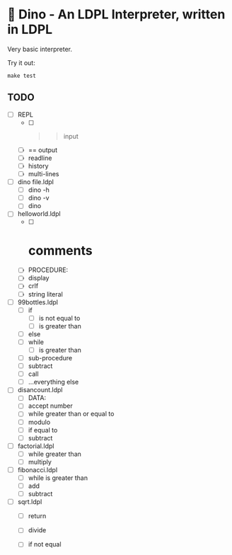 # 🦕 Dino - An LDPL Interpreter, written in LDPL

Very basic interpreter.

Try it out:

    make test

## TODO

- [ ] REPL
    - [ ] >> input
    - [ ] == output
    - [ ] readline
    - [ ] history
    - [ ] multi-lines
- [ ] dino file.ldpl
    - [ ] dino -h
    - [ ] dino -v
    - [ ] dino 
- [ ] helloworld.ldpl
    - [ ] # comments
    - [ ] PROCEDURE:
    - [ ] display
    - [ ] crlf
    - [ ] string literal
- [ ] 99bottles.ldpl
  - [ ] if
    - [ ] is not equal to 
    - [ ] is greater than 
  - [ ] else
  - [ ] while
    - [ ] is greater than
  - [ ] sub-procedure
  - [ ] subtract 
  - [ ] call
  - [ ] ...everything else
- [ ] disancount.ldpl
    - [ ] DATA:
    - [ ] accept number
    - [ ] while greater than or equal to 
    - [ ] modulo 
    - [ ] if equal to 
    - [ ] subtract
- [ ] factorial.ldpl
    - [ ] while greater than
    - [ ] multiply
- [ ] fibonacci.ldpl
    - [ ] while is greater than
    - [ ] add 
    - [ ] subtract
- [ ] sqrt.ldpl
    - [ ] return
    - [ ] divide 
    - [ ] if not equal 

